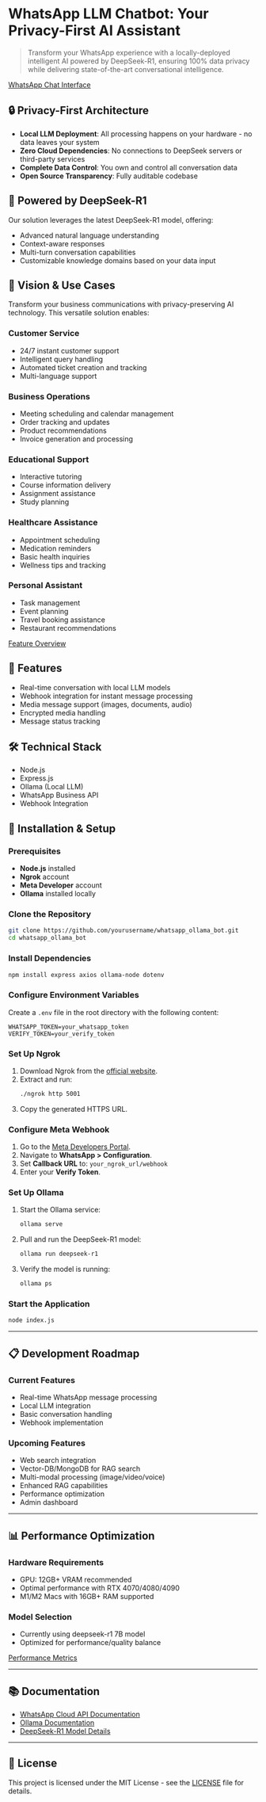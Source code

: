 # WhatsApp LLM Chatbot: Your Privacy-First AI Assistant

> Transform your WhatsApp experience with a locally-deployed intelligent AI powered by DeepSeek-R1, ensuring 100% data privacy while delivering state-of-the-art conversational intelligence.

[WhatsApp Chat Interface](assets/chat-demo.png)

## 🔒 Privacy-First Architecture

- **Local LLM Deployment**: All processing happens on your hardware - no data leaves your system
- **Zero Cloud Dependencies**: No connections to DeepSeek servers or third-party services
- **Complete Data Control**: You own and control all conversation data
- **Open Source Transparency**: Fully auditable codebase

## 🧠 Powered by DeepSeek-R1

Our solution leverages the latest DeepSeek-R1 model, offering:
- Advanced natural language understanding
- Context-aware responses
- Multi-turn conversation capabilities
- Customizable knowledge domains based on your data input

## 🌟 Vision & Use Cases

Transform your business communications with privacy-preserving AI technology. This versatile solution enables:

### Customer Service
- 24/7 instant customer support
- Intelligent query handling
- Automated ticket creation and tracking
- Multi-language support

### Business Operations
- Meeting scheduling and calendar management
- Order tracking and updates
- Product recommendations
- Invoice generation and processing

### Educational Support
- Interactive tutoring
- Course information delivery
- Assignment assistance
- Study planning

### Healthcare Assistance
- Appointment scheduling
- Medication reminders
- Basic health inquiries
- Wellness tips and tracking

### Personal Assistant
- Task management
- Event planning
- Travel booking assistance
- Restaurant recommendations

[Feature Overview](assets/features.png) <!-- Add an infographic showing key features -->

## 🚀 Features

- Real-time conversation with local LLM models
- Webhook integration for instant message processing
- Media message support (images, documents, audio)
- Encrypted media handling
- Message status tracking

## 🛠️ Technical Stack

- Node.js
- Express.js
- Ollama (Local LLM)
- WhatsApp Business API
- Webhook Integration

## 🔧 Installation & Setup

### Prerequisites
- **Node.js** installed
- **Ngrok** account
- **Meta Developer** account
- **Ollama** installed locally

### Clone the Repository
```bash
git clone https://github.com/yourusername/whatsapp_ollama_bot.git
cd whatsapp_ollama_bot
```

### Install Dependencies
```bash
npm install express axios ollama-node dotenv
```

### Configure Environment Variables
Create a `.env` file in the root directory with the following content:
```env
WHATSAPP_TOKEN=your_whatsapp_token
VERIFY_TOKEN=your_verify_token
```

### Set Up Ngrok
1. Download Ngrok from the [official website](https://ngrok.com/).
2. Extract and run:
    ```bash
    ./ngrok http 5001
    ```
3. Copy the generated HTTPS URL.

### Configure Meta Webhook
1. Go to the [Meta Developers Portal](https://developers.facebook.com/).
2. Navigate to **WhatsApp > Configuration**.
3. Set **Callback URL** to: `your_ngrok_url/webhook`
4. Enter your **Verify Token**.

### Set Up Ollama
1. Start the Ollama service:
    ```bash
    ollama serve
    ```
2. Pull and run the DeepSeek-R1 model:
    ```bash
    ollama run deepseek-r1
    ```
3. Verify the model is running:
    ```bash
    ollama ps
    ```

### Start the Application
```bash
node index.js
```

---

## 📋 Development Roadmap

### Current Features
- Real-time WhatsApp message processing
- Local LLM integration
- Basic conversation handling
- Webhook implementation

### Upcoming Features
- Web search integration
- Vector-DB/MongoDB for RAG search
- Multi-modal processing (image/video/voice)
- Enhanced RAG capabilities
- Performance optimization
- Admin dashboard

---
## 📊 Performance Optimization

### Hardware Requirements
- GPU: 12GB+ VRAM recommended
- Optimal performance with RTX 4070/4080/4090
- M1/M2 Macs with 16GB+ RAM supported

### Model Selection
- Currently using deepseek-r1 7B model
- Optimized for performance/quality balance

[Performance Metrics](assets/performance.png) <!-- Add a graph showing response times -->

---
## 📚 Documentation
- [WhatsApp Cloud API Documentation](https://developers.facebook.com/docs/whatsapp)
- [Ollama Documentation](https://ollama.com/docs)
- [DeepSeek-R1 Model Details](https://example.com/deepseek-r1)

---

## 📄 License
This project is licensed under the MIT License - see the [LICENSE](LICENSE) file for details.



